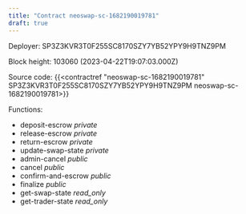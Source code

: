 ```yaml
---
title: "Contract neoswap-sc-1682190019781"
draft: true
---
```

Deployer: SP3Z3KVR3T0F255SC8170SZY7YB52YPY9H9TNZ9PM


 



Block height: 103060 (2023-04-22T19:07:03.000Z)

Source code: {{<contractref "neoswap-sc-1682190019781" SP3Z3KVR3T0F255SC8170SZY7YB52YPY9H9TNZ9PM neoswap-sc-1682190019781>}}

Functions:

* deposit-escrow _private_
* release-escrow _private_
* return-escrow _private_
* update-swap-state _private_
* admin-cancel _public_
* cancel _public_
* confirm-and-escrow _public_
* finalize _public_
* get-swap-state _read_only_
* get-trader-state _read_only_
